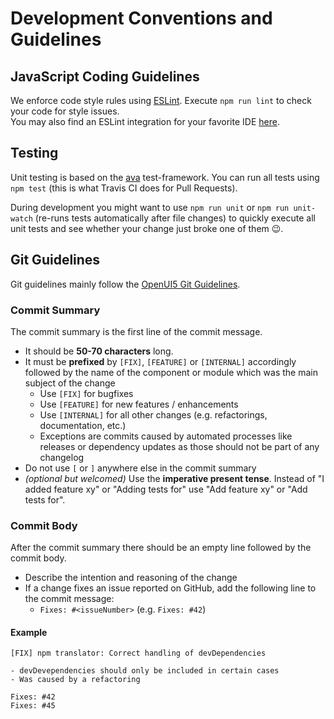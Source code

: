 # Development Conventions and Guidelines
## JavaScript Coding Guidelines
We enforce code style rules using [ESLint](https://eslint.org). Execute `npm run lint` to check your code for style issues.  
You may also find an ESLint integration for your favorite IDE [here](https://eslint.org/docs/user-guide/integrations).

## Testing
Unit testing is based on the [ava](https://github.com/avajs/ava) test-framework. You can run all tests using `npm test` (this is what Travis CI does for Pull Requests).

During development you might want to use `npm run unit` or `npm run unit-watch` (re-runs tests automatically after file changes) to quickly execute all unit tests and see whether your change just broke one of them 😉.

## Git Guidelines
Git guidelines mainly follow the [OpenUI5 Git Guidelines](https://github.com/SAP/openui5/blob/master/docs/guidelines.md#git-guidelines).

### Commit Summary
The commit summary is the first line of the commit message.

- It should be **50-70 characters** long.
- It must be **prefixed** by `[FIX]`, `[FEATURE]` or `[INTERNAL]` accordingly followed by the name of the component or module which was the main subject of the change
    + Use `[FIX]` for bugfixes
    + Use `[FEATURE]` for new features / enhancements
    + Use `[INTERNAL]` for all other changes (e.g. refactorings, documentation, etc.)
    + Exceptions are commits caused by automated processes like releases or dependency updates as those should not be part of any changelog
- Do not use `[` or `]` anywhere else in the commit summary
- *(optional but welcomed)* Use the **imperative present tense**. Instead of "I added feature xy" or "Adding tests for" use "Add feature xy" or "Add tests for".

### Commit Body
After the commit summary there should be an empty line followed by the commit body.

- Describe the intention and reasoning of the change
- If a change fixes an issue reported on GitHub, add the following line to the commit message:
    + `Fixes: #<issueNumber>` (e.g. `Fixes: #42`)

#### Example
```
[FIX] npm translator: Correct handling of devDependencies

- devDevependencies should only be included in certain cases
- Was caused by a refactoring

Fixes: #42
Fixes: #45
```
